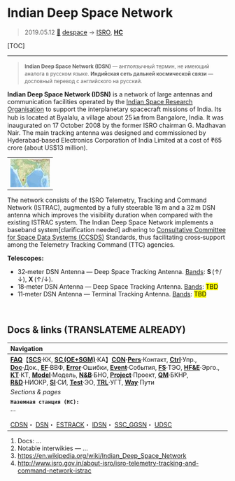 # Indian Deep Space Network
> 2019.05.12 [🚀](../index/index.md) [despace](index.md) → [ISRO](contact/isro.md), **[НС](scs.md)**

[TOC]

---

> <small>**Indian Deep Space Network (IDSN)** — англоязычный термин, не имеющий аналога в русском языке. **Индийская сеть дальней космической связи** — дословный перевод с английского на русский.</small>

**Indian Deep Space Network (IDSN)** is a network of large antennas and communication facilities operated by the [Indian Space Research Organisation](contact/isro.md) to support the interplanetary spacecraft missions of India. Its hub is located at Byalalu, a village about 25 ㎞ from Bangalore, India. It was inaugurated on 17 October 2008 by the former ISRO chairman G. Madhavan Nair. The main tracking antenna was designed and commissioned by Hyderabad‑based Electronics Corporation of India Limited at a cost of ₹65 crore (about US$13 million).

| |
|:--|
|[![](f/gs/idsn_pic1_thumb.jpg)](f/gs/idsn_pic1.png)|

The network consists of the ISRO Telemetry, Tracking and Command Network (ISTRAC), augmented by a fully steerable 18 m and a 32 m DSN antenna which improves the visibility duration when compared with the existing ISTRAC system. The Indian Deep Space Network implements a baseband system[clarification needed] adhering to [Consultative Committee for Space Data Systems (CCSDS)](ccsds.md) Standards, thus facilitating cross‑support among the Telemetry Tracking Command (TTC) agencies.

**Telescopes:**

   - 32‑meter DSN Antenna — Deep Space Tracking Antenna. [Bands](rf.md): **S** (↑/↓), **X** (↑/↓).
   - 18‑meter DSN Antenna — Deep Space Tracking Antenna. [Bands](rf.md): <mark>TBD</mark>
   - 11‑meter DSN Antenna — Terminal Tracking Antenna. [Bands](rf.md): <mark>TBD</mark>



<p style="page-break-after:always"> </p>

## Docs & links (TRANSLATEME ALREADY)
|Navigation|
|:--|
|**[FAQ](faq.md)**【**[SCS](scs.md)**·КК, **[SC (OE+SGM)](sc.md)**·КА】**[CON](contact.md)·[Pers](person.md)**·Контакт, **[Ctrl](control.md)**·Упр., **[Doc](doc.md)**·Док., **[EF](ef.md)**·ВВФ, **[Error](error.md)**·Ошибки, **[Event](event.md)**·События, **[FS](fs.md)**·ТЭО, **[HF&E](hfe.md)**·Эрго., **[KT](kt.md)**·КТ, **[Model](model.md)**·Модель, **[N&B](nnb.md)**·БНО, **[Project](project.md)**·Проект, **[QM](qm.md)**·БКНР, **[R&D](rnd.md)**·НИОКР, **[SI](si.md)**·СИ, **[Test](test.md)**·ЭО, **[TRL](trl.md)**·УГТ, **[Way](way.md)**·Пути|
|*Sections & pages*|
|**`Наземная станция (НС):`**<br> … <br><br> [CDSN](cdsn.md)・ [DSN](dsn.md)・ [ESTRACK](estrack.md)・ [IDSN](idsn.md)・ [SSC_GGSN](ssc_ggsn.md)・ [UDSC](udsc.md)|

   1. Docs: …
   1. Notable interwikies — …
   1. <https://en.wikipedia.org/wiki/Indian_Deep_Space_Network>
   1. <http://www.isro.gov.in/about-isro/isro-telemetry-tracking-and-command-network-istrac>


